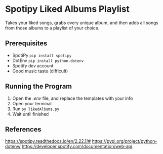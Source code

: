 # Spotipy Liked Albums Playlist
Takes your liked songs, grabs every unique album, and then adds all songs from those albums to a playlist of your choice.

## Prerequisites
- SpotiPy `pip install spotipy`
- DotEnv `pip install python-dotenv`
- Spotify dev account
- Good music taste (difficult)

## Running the Program
1. Open the *.env* file, and replace the templates with your info
2. Open your terminal
3. Run `py likedAlbums.py`
4. Wait until finished

## References
https://spotipy.readthedocs.io/en/2.22.1/#
https://pypi.org/project/python-dotenv/
https://developer.spotify.com/documentation/web-api
